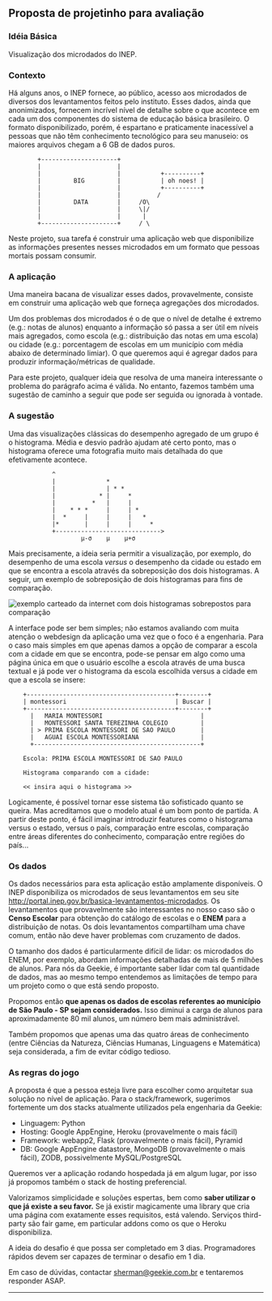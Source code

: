Proposta de projetinho para avaliação
-------------------------------------


### Idéia Básica

Visualização dos microdados do INEP.


### Contexto

Há alguns anos, o INEP fornece, ao público, acesso aos microdados de
diversos dos levantamentos feitos pelo instituto. Esses dados, ainda que
anonimizados, fornecem incrível nível de detalhe sobre o que acontece em
cada um dos componentes do sistema de educação básica brasileiro. O
formato disponibilizado, porém, é espartano e praticamente inacessível a
pessoas que não têm conhecimento tecnológico para seu manuseio: os
maiores arquivos chegam a 6 GB de dados puros.

            +---------------------+
            |                     |
            |                     |           +----------+
            |         BIG         |           | oh noes! |
            |                     |           +----------+
            |                     |          /                    
            |         DATA        |     /O\                   
            |                     |     \|/                   
            |                     |      |                   
            +---------------------+     / \

Neste projeto, sua tarefa é construir uma aplicação web que
disponibilize as informações presentes nesses microdados em um formato
que pessoas mortais possam consumir.


### A aplicação

Uma maneira bacana de visualizar esses dados, provavelmente, consiste em
construir uma aplicação web que forneça agregações dos microdados.

Um dos problemas dos microdados é o de que o nível de detalhe é extremo
(e.g.: notas de alunos) enquanto a informação só passa a ser útil em
níveis mais agregados, como escola (e.g.: distribuição das notas em uma
escola) ou cidade (e.g.: porcentagem de escolas em um município com
média abaixo de determinado limiar). O que queremos aqui é agregar dados
para produzir informação/métricas de qualidade.

Para este projeto, qualquer ideia que resolva de uma maneira
interessante o problema do parágrafo acima é válida. No entanto, fazemos
também uma sugestão de caminho a seguir que pode ser seguida ou ignorada
à vontade.


### A sugestão

Uma das visualizações clássicas do desempenho agregado de um grupo é o
histograma. Média e desvio padrão ajudam até certo ponto, mas o
histograma oferece uma fotografia muito mais detalhada do que
efetivamente acontece.


                ^
                |              *
                |              | * *
                |            * |     *
                |          *   |     |
                |    * * *     |     | *
                |  *     |     |     |   *
                |*       |     |     |     *
                +----------------------------->
                        µ-σ    µ    µ+σ


Mais precisamente, a ideia seria permitir a visualização, por exemplo,
do desempenho de uma escola *versus* o desempenho da cidade ou estado em
que se encontra a escola através da sobreposição dos dois histogramas. A
seguir, um exemplo de sobreposição de dois histogramas para fins de
comparação.


![exemplo carteado da internet com dois histogramas sobrepostos para
comparação][img1]


A interface pode ser bem simples; não estamos avaliando com muita
atenção o webdesign da aplicação uma vez que o foco é a engenharia. Para
o caso mais simples em que apenas damos a opção de comparar a escola com
a cidade em que se encontra, pode-se pensar em algo como uma página
única em que o usuário escolhe a escola através de uma busca textual e
já pode ver o histograma da escola escolhida versus a cidade em que a
escola se insere:


        +-----------------------------------------+--------+
        | montessori                              | Buscar |
        +-----------------------------------------+--------+
          |   MARIA MONTESSORI                           |
          |   MONTESSORI SANTA TEREZINHA COLEGIO         |
          | > PRIMA ESCOLA MONTESSORI DE SAO PAULO       |
          |   AGUAI ESCOLA MONTESSORIANA                 |
          +----------------------------------------------+

        Escola: PRIMA ESCOLA MONTESSORI DE SAO PAULO

        Histograma comparando com a cidade:

        << insira aqui o histograma >>    


Logicamente, é possível tornar esse sistema tão sofisticado quanto se
queira. Mas acreditamos que o modelo atual é um bom ponto de partida. A
partir deste ponto, é fácil imaginar introduzir features como o
histograma versus o estado, versus o país, comparação entre escolas,
comparação entre áreas diferentes do conhecimento, comparação entre
regiões do país...


### Os dados

Os dados necessários para esta aplicação estão amplamente disponíveis. O
INEP disponibiliza os microdados de seus levantamentos em seu site
http://portal.inep.gov.br/basica-levantamentos-microdados. Os
levantamentos que provavelmente são interessantes no nosso caso são o
**Censo Escolar** para obtenção do catálogo de escolas e o **ENEM** para
a distribuição de notas. Os dois levantamentos compartilham uma chave
comum, então não deve haver problemas com cruzamento de dados.

O tamanho dos dados é particularmente difícil de lidar: os microdados do
ENEM, por exemplo, abordam informações detalhadas de mais de 5 milhões
de alunos. Para nós da Geekie, é importante saber lidar com tal
quantidade de dados, mas ao mesmo tempo entendemos as limitações de
tempo para um projeto como o que está sendo proposto.

Propomos então **que apenas os dados de escolas referentes ao município
de São Paulo - SP sejam considerados.** Isso diminui a carga de alunos
para aproximadamente 80 mil alunos, um número bem mais administrável.

Também propomos que apenas uma das quatro áreas de conhecimento (entre
Ciências da Natureza, Ciências Humanas, Linguagens e Matemática) seja
considerada, a fim de evitar código tedioso.


### As regras do jogo

A proposta é que a pessoa esteja livre para escolher como arquitetar sua
solução no nível de aplicação. Para o stack/framework, sugerimos
fortemente um dos stacks atualmente utilizados pela engenharia da
Geekie:

 - Linguagem: Python
 - Hosting: Google AppEngine, Heroku (provavelmente o mais fácil)
 - Framework: webapp2, Flask (provavelmente o mais fácil), Pyramid
 - DB: Google AppEngine datastore, MongoDB (provavelmente o mais fácil), ZODB,
   possivelmente MySQL/PostgreSQL

Queremos ver a aplicação rodando hospedada já em algum lugar, por isso
já propomos também o stack de hosting preferencial.

Valorizamos simplicidade e soluções espertas, bem como **saber utilizar
o que já existe a seu favor.** Se já existir magicamente uma library que
cria uma página com exatamente esses requisitos, está valendo. Serviços
third-party são fair game, em particular addons como os que o Heroku
disponibiliza.

A ideia do desafio é que possa ser completado em 3 dias. Programadores
rápidos devem ser capazes de terminar o desafio em 1 dia.

Em caso de dúvidas, contactar sherman@geekie.com.br e tentaremos responder
ASAP.

---

[img1]: http://openi.nlm.nih.gov/imgs/rescaled512/3056740_1752-0509-5-31-3.png 
"Exemplo aleatório da internet com dois histogramas sobrepostos para comparação"

